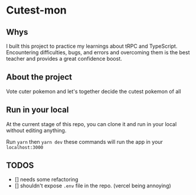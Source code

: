 # Cutest-mon

## Whys

I built this project to practice my learnings about tRPC and TypeScript. Encountering difficulties, bugs, and errors and overcoming them is the best teacher and provides a great confidence boost.

## About the project

Vote cuter pokemon and let's together decide the cutest pokemon of all

## Run in your local

At the current stage of this repo, you can clone it and run in your local without editing anything.

Run `yarn` then `yarn dev` these commands will run the app in your `localhost:3000`

## TODOS

- [] needs some refactoring
- [] shouldn't expose `.env` file in the repo. (vercel being annoying)

